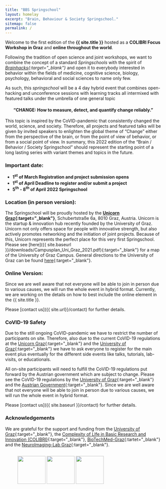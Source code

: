 ```yaml
---
title: "BBS Springschool"
layout: homelay
excerpt: "Brain, Behaviour & Society Springschool."
sitemap: false
permalink: /
---
```

Welcome to the first edition of the **{{ site.title }}** hosted as a **COLIBRI Focus Workshop in Graz** and **online throughout the world**. 

Following the tradition of open science and joint workshops, we want to combine the concept of a standard *Springschools* with the spirit of *[Brainhacks](https://brainhack.org/){:target="_blank"}* and open it to everybody interested in behavior within the fields of medicine, cognitive science, biology, psychology, behavioral and social sciences to name only few. 

As such, this *springschool* will be a 4 day hybrid event that combines open-hacking and unconference sessions with learning tracks all intermixed with featured talks under the umbrella of one general topic

<center>
<H4>“CHANGE: How to measure, detect, and quantify change reliably.”</H4>
</center> 

This topic is inspired by the CoVID-pandemic that consistently changed the world, science, and society. Therefore, all projects and featured talks will be given by invited speakers to enlighten the global theme of “Change” either from the perspective of the brain, or from the point of view of behavior, or from a social point of view. In summary, this 2022 edition of the “Brain / Behavior / Society Springschool” should represent the starting point of a long lasting series with variant themes and topics in the future. 

### Important date:

- **1<sup>st</sup> of March Registration and project submission opens**
- **1<sup>st</sup> of April Deadline to register and/or submit a project**
- **5<sup>th</sup> - 8<sup>th</sup> of April 2022 Springschool**
  
### Location (in person version):

The Springschool will be proudly hosted by the **[Unicorn Graz](https://unicorn-graz.at/){:target="_blank"}**, Schubertstraße 6a, 8010 Graz, Austria. Unicorn is the startup & innovation hub recently founded by the University of Graz. Unicorn not only offers space for people with innovative strength, but also actively promotes networking and the initiation of joint projects. Because of this, Unicorn represents the perfect place for this very first Springschool. Please see [here]({{ site.baseurl }}/downloads/Campusplan_Uni_Graz_2021.pdf){:target="_blank"} for a map of the University of Graz Campus. General directions to the University of Graz can be found [here](https://www.uni-graz.at/en/contact-and-arriving/){:target="_blank"}.

### Online Version:

Since we are well aware that not everyone will be able to join in person due to various causes, we will run the whole event in hybrid format. Currently, we are working on the details on how to best include the online element in the {{ site.title }}. 

Please [contact us]({{ site.url}}/contact) for further details.
### CoVID-19 Safety 

Due to the still ongoing CoVID-pandemic we have to restrict the number of participants on site. Therefore, also due to the current CoVID-19 regulations at the [Unicorn Graz](https://unicorn-graz.at/){:target="_blank"} and the [University of Graz](https://uni-graz.at/){:target="_blank"} we have to ask everyone to register for the main event plus eventually for the different side events like talks, tutorials, lab-visits, or educationals. 

All on-site participants will need to fulfill the CoVID-19 regulations put forward by the Austrian government which are subject to change. Please see the CoVID-19 regulations by the [University of Graz](https://covid-19.uni-graz.at/en/){:target="_blank"} and the [Austrian Government](https://www.sozialministerium.at/en.html){:target="_blank"}. Since we are well aware that not everyone will be able to join in person due to various causes, we will run the whole event in hybrid format. 

Please [contact us]({{ site.baseurl }}/contact) for further details.

### Acknowledgements

We are grateful for the support and funding from the [University of Graz](https://www.uni-graz.at){:target="_blank"}, the [Complexity of LIfe in Basic Research and Innovation (COLIBRI)](https://colibri.uni-graz.at/en/){:target="_blank"}, [BioTechMed-Graz](https://biotechmedgraz.at/en/){:tartet="_blank"} and the [NeuroImaging-Lab Graz](https://neuroimaging.uni-graz.at){:target="_blank"}.

<figure style="float: left" class="fourth">
  <a href="https://www.uni-graz.at/en/" target="_blank"><img class="padding" src="{{ site.url }}{{ site.baseurl }}/images/logopic/Logo_UniGraz.png" style="height: 90px"></a>
  <a href="https://colibri.uni-graz.at/en/" target="_blank"><img class="padding" src="{{ site.url }}{{ site.baseurl }}/images/logopic/Logo_Colibri.jpg" style="height: 90px"></a>
  <a href="https://biotechmedgraz.at/en/" target="_blank"><img class="Padding" src="{{ site.url }}{{ site.baseurl }}/images/logopic/Logo_BioTechMed.jpg" style="height: 90px"></a>
</figure>